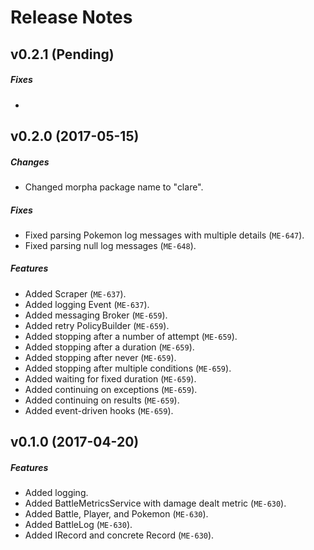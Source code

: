 # Release Notes

## v0.2.1 (Pending)
##### Fixes
-

## v0.2.0 (2017-05-15)
##### Changes
- Changed morpha package name to "clare".

##### Fixes
- Fixed parsing Pokemon log messages with multiple details (`ME-647`).
- Fixed parsing null log messages (`ME-648`).

##### Features
- Added Scraper (`ME-637`).
- Added logging Event (`ME-637`).
- Added messaging Broker (`ME-659`).
- Added retry PolicyBuilder (`ME-659`).
- Added stopping after a number of attempt (`ME-659`).
- Added stopping after a duration (`ME-659`).
- Added stopping after never (`ME-659`).
- Added stopping after multiple conditions (`ME-659`).
- Added waiting for fixed duration (`ME-659`).
- Added continuing on exceptions (`ME-659`).
- Added continuing on results (`ME-659`).
- Added event-driven hooks (`ME-659`).

## v0.1.0 (2017-04-20)
##### Features
- Added logging.
- Added BattleMetricsService with damage dealt metric (`ME-630`).
- Added Battle, Player, and Pokemon (`ME-630`).
- Added BattleLog (`ME-630`).
- Added IRecord and concrete Record (`ME-630`).
